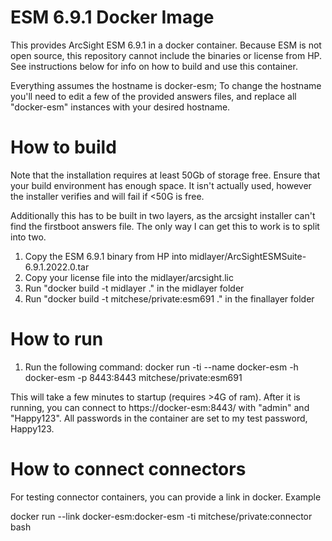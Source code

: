 ESM 6.9.1 Docker Image
======================

This provides ArcSight ESM 6.9.1 in a docker container. Because ESM is not open source, this
repository cannot include the binaries or license from HP. See instructions below for info
on how to build and use this container.

Everything assumes the hostname is docker-esm; To change the hostname you'll need to edit
a few of the provided answers files, and replace all "docker-esm" instances with your desired
hostname.

How to build
============

Note that the installation requires at least 50Gb of storage free. Ensure that your build
environment has enough space. It isn't actually used, however the installer verifies
and will fail if <50G is free.

Additionally this has to be built in two layers, as the arcsight installer can't find the
firstboot answers file. The only way I can get this to work is to split into two.

1. Copy the ESM 6.9.1 binary from HP into midlayer/ArcSightESMSuite-6.9.1.2022.0.tar
2. Copy your license file into the midlayer/arcsight.lic
3. Run "docker build -t midlayer ." in the midlayer folder
4. Run "docker build -t mitchese/private:esm691 ." in the finallayer folder

How to run
==========
1. Run the following command:
   docker run -ti --name docker-esm -h docker-esm -p 8443:8443 mitchese/private:esm691

This will take a few minutes to startup (requires >4G of ram). After it is running, you can
connect to https://docker-esm:8443/ with "admin" and "Happy123". All passwords in the container
are set to my test password, Happy123. 

How to connect connectors
=========================

For testing connector containers, you can provide a link in docker. Example

docker run --link docker-esm:docker-esm -ti mitchese/private:connector bash


